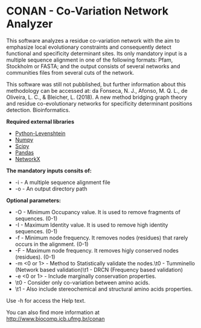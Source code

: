 # CONAN - Co-Variation Network Analyzer

This software analyzes a residue co-variation network with the aim to emphasize local evolutionary constraints and consequently detect functional and specificity determinant sites. Its only mandatory input is a multiple sequence alignment in one of the following formats: Pfam, Stockholm or FASTA; and the output consists of several networks and communities files from several cuts of the network.

This software was still not pubblished, but further information about this methodology can be accessed at:
da Fonseca, N. J., Afonso, M. Q. L., de Oliveira, L. C., & Bleicher, L. (2018). A new method bridging graph 
theory and residue co-evolutionary networks for specificity determinant positions detection. Bioinformatics.

**Required external libraries**
- [Python-Levenshtein](https://pypi.org/project/python-Levenshtein/)
- [Numpy](https://pypi.org/project/numpy/)
- [Scipy](https://www.scipy.org/install.html)
- [Pandas](https://pandas.pydata.org/pandas-docs/stable/install.html)
- [NetworkX](https://networkx.github.io/documentation/latest/install.html)

**The mandatory inputs consits of:**
+ -i <filename> - A multiple sequence alignment file
+ -o <directory> - An output directory path

**Optional parameters:**
* -O <value> - Minimum Occupancy value. It is used to remove fragments of sequences. (0-1)
* -I <value> - Maximum Identity value. It is used to remove high identity sequences. (0-1)
* -f <value> - Minimum node frequency. It removes nodes (residues) that rarely occurs in the alignment. (0-1)
* -F <value> - Maximum node frequency. It removes higly conserved nodes (residues). (0-1)
* -m <0 or 1> - Method to Statistically validate the nodes.\t0 - Tumminello (Network based validation)\t1 - DRCN (Frequency based validation)
* -e <0 or 1> - Include marginally conservation properties.
* \t0 - Consider only co-variation between amino acids.
* \t1 - Also include stereochemical and structural amino acids properties.

Use -h for access the Help text.


You can also find more information at http://www.biocomp.icb.ufmg.br/conan

